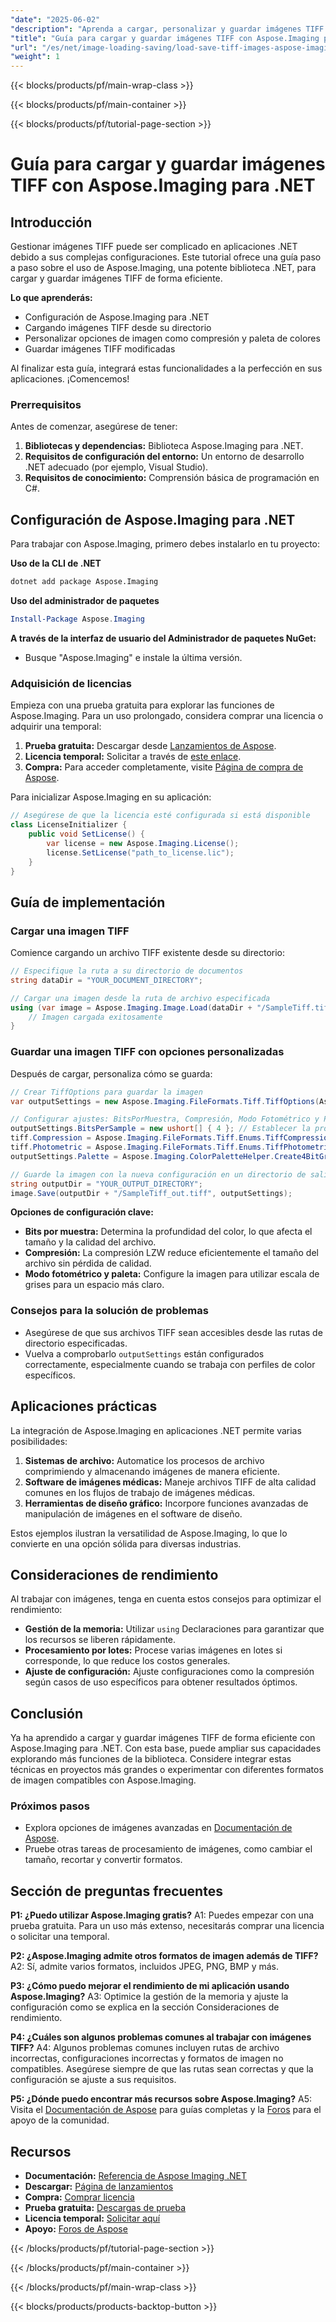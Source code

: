 ```yaml
---
"date": "2025-06-02"
"description": "Aprenda a cargar, personalizar y guardar imágenes TIFF en .NET de forma eficiente con Aspose.Imaging. Perfecto para gestionar fácilmente formatos de imagen de alta calidad."
"title": "Guía para cargar y guardar imágenes TIFF con Aspose.Imaging para .NET"
"url": "/es/net/image-loading-saving/load-save-tiff-images-aspose-imaging-dotnet/"
"weight": 1
---
```


{{< blocks/products/pf/main-wrap-class >}}

{{< blocks/products/pf/main-container >}}

{{< blocks/products/pf/tutorial-page-section >}}
# Guía para cargar y guardar imágenes TIFF con Aspose.Imaging para .NET

## Introducción

Gestionar imágenes TIFF puede ser complicado en aplicaciones .NET debido a sus complejas configuraciones. Este tutorial ofrece una guía paso a paso sobre el uso de Aspose.Imaging, una potente biblioteca .NET, para cargar y guardar imágenes TIFF de forma eficiente.

**Lo que aprenderás:**
- Configuración de Aspose.Imaging para .NET
- Cargando imágenes TIFF desde su directorio
- Personalizar opciones de imagen como compresión y paleta de colores
- Guardar imágenes TIFF modificadas

Al finalizar esta guía, integrará estas funcionalidades a la perfección en sus aplicaciones. ¡Comencemos!

### Prerrequisitos

Antes de comenzar, asegúrese de tener:
1. **Bibliotecas y dependencias:** Biblioteca Aspose.Imaging para .NET.
2. **Requisitos de configuración del entorno:** Un entorno de desarrollo .NET adecuado (por ejemplo, Visual Studio).
3. **Requisitos de conocimiento:** Comprensión básica de programación en C#.

## Configuración de Aspose.Imaging para .NET

Para trabajar con Aspose.Imaging, primero debes instalarlo en tu proyecto:

**Uso de la CLI de .NET**
```bash
dotnet add package Aspose.Imaging
```

**Uso del administrador de paquetes**
```powershell
Install-Package Aspose.Imaging
```

**A través de la interfaz de usuario del Administrador de paquetes NuGet:**
- Busque "Aspose.Imaging" e instale la última versión.

### Adquisición de licencias

Empieza con una prueba gratuita para explorar las funciones de Aspose.Imaging. Para un uso prolongado, considera comprar una licencia o adquirir una temporal:
1. **Prueba gratuita:** Descargar desde [Lanzamientos de Aspose](https://releases.aspose.com/imaging/net/).
2. **Licencia temporal:** Solicitar a través de [este enlace](https://purchase.aspose.com/temporary-license/).
3. **Compra:** Para acceder completamente, visite [Página de compra de Aspose](https://purchase.aspose.com/buy).

Para inicializar Aspose.Imaging en su aplicación:
```csharp
// Asegúrese de que la licencia esté configurada si está disponible
class LicenseInitializer {
    public void SetLicense() {
        var license = new Aspose.Imaging.License();
        license.SetLicense("path_to_license.lic");
    }
}
```

## Guía de implementación

### Cargar una imagen TIFF

Comience cargando un archivo TIFF existente desde su directorio:
```csharp
// Especifique la ruta a su directorio de documentos
string dataDir = "YOUR_DOCUMENT_DIRECTORY";

// Cargar una imagen desde la ruta de archivo especificada
using (var image = Aspose.Imaging.Image.Load(dataDir + "/SampleTiff.tiff")) {
    // Imagen cargada exitosamente
}
```

### Guardar una imagen TIFF con opciones personalizadas

Después de cargar, personaliza cómo se guarda:
```csharp
// Crear TiffOptions para guardar la imagen
var outputSettings = new Aspose.Imaging.FileFormats.Tiff.TiffOptions(Aspose.Imaging.FileFormats.Tiff.Enums.TiffExpectedFormat.Default);

// Configurar ajustes: BitsPorMuestra, Compresión, Modo Fotométrico y Paleta
outputSettings.BitsPerSample = new ushort[] { 4 }; // Establecer la profundidad del color
tiff.Compression = Aspose.Imaging.FileFormats.Tiff.Enums.TiffCompressions.Lzw; // Utilice compresión LZW
tiff.Photometric = Aspose.Imaging.FileFormats.Tiff.Enums.TiffPhotometrics.Palette;
outputSettings.Palette = Aspose.Imaging.ColorPaletteHelper.Create4BitGrayscale(false); // Paleta de escala de grises

// Guarde la imagen con la nueva configuración en un directorio de salida
string outputDir = "YOUR_OUTPUT_DIRECTORY";
image.Save(outputDir + "/SampleTiff_out.tiff", outputSettings);
```

**Opciones de configuración clave:**
- **Bits por muestra:** Determina la profundidad del color, lo que afecta el tamaño y la calidad del archivo.
- **Compresión:** La compresión LZW reduce eficientemente el tamaño del archivo sin pérdida de calidad.
- **Modo fotométrico y paleta:** Configure la imagen para utilizar escala de grises para un espacio más claro.

### Consejos para la solución de problemas

- Asegúrese de que sus archivos TIFF sean accesibles desde las rutas de directorio especificadas.
- Vuelva a comprobarlo `outputSettings` están configurados correctamente, especialmente cuando se trabaja con perfiles de color específicos.

## Aplicaciones prácticas

La integración de Aspose.Imaging en aplicaciones .NET permite varias posibilidades:
1. **Sistemas de archivo:** Automatice los procesos de archivo comprimiendo y almacenando imágenes de manera eficiente.
2. **Software de imágenes médicas:** Maneje archivos TIFF de alta calidad comunes en los flujos de trabajo de imágenes médicas.
3. **Herramientas de diseño gráfico:** Incorpore funciones avanzadas de manipulación de imágenes en el software de diseño.

Estos ejemplos ilustran la versatilidad de Aspose.Imaging, lo que lo convierte en una opción sólida para diversas industrias.

## Consideraciones de rendimiento

Al trabajar con imágenes, tenga en cuenta estos consejos para optimizar el rendimiento:
- **Gestión de la memoria:** Utilizar `using` Declaraciones para garantizar que los recursos se liberen rápidamente.
- **Procesamiento por lotes:** Procese varias imágenes en lotes si corresponde, lo que reduce los costos generales.
- **Ajuste de configuración:** Ajuste configuraciones como la compresión según casos de uso específicos para obtener resultados óptimos.

## Conclusión

Ya ha aprendido a cargar y guardar imágenes TIFF de forma eficiente con Aspose.Imaging para .NET. Con esta base, puede ampliar sus capacidades explorando más funciones de la biblioteca. Considere integrar estas técnicas en proyectos más grandes o experimentar con diferentes formatos de imagen compatibles con Aspose.Imaging.

### Próximos pasos
- Explora opciones de imágenes avanzadas en [Documentación de Aspose](https://reference.aspose.com/imaging/net/).
- Pruebe otras tareas de procesamiento de imágenes, como cambiar el tamaño, recortar y convertir formatos.

## Sección de preguntas frecuentes

**P1: ¿Puedo utilizar Aspose.Imaging gratis?**
A1: Puedes empezar con una prueba gratuita. Para un uso más extenso, necesitarás comprar una licencia o solicitar una temporal.

**P2: ¿Aspose.Imaging admite otros formatos de imagen además de TIFF?**
A2: Sí, admite varios formatos, incluidos JPEG, PNG, BMP y más.

**P3: ¿Cómo puedo mejorar el rendimiento de mi aplicación usando Aspose.Imaging?**
A3: Optimice la gestión de la memoria y ajuste la configuración como se explica en la sección Consideraciones de rendimiento.

**P4: ¿Cuáles son algunos problemas comunes al trabajar con imágenes TIFF?**
A4: Algunos problemas comunes incluyen rutas de archivo incorrectas, configuraciones incorrectas y formatos de imagen no compatibles. Asegúrese siempre de que las rutas sean correctas y que la configuración se ajuste a sus requisitos.

**P5: ¿Dónde puedo encontrar más recursos sobre Aspose.Imaging?**
A5: Visita el [Documentación de Aspose](https://reference.aspose.com/imaging/net/) para guías completas y la [Foros](https://forum.aspose.com/c/imaging/10) para el apoyo de la comunidad.

## Recursos
- **Documentación:** [Referencia de Aspose Imaging .NET](https://reference.aspose.com/imaging/net/)
- **Descargar:** [Página de lanzamientos](https://releases.aspose.com/imaging/net/)
- **Compra:** [Comprar licencia](https://purchase.aspose.com/buy)
- **Prueba gratuita:** [Descargas de prueba](https://releases.aspose.com/imaging/net/)
- **Licencia temporal:** [Solicitar aquí](https://purchase.aspose.com/temporary-license/)
- **Apoyo:** [Foros de Aspose](https://forum.aspose.com/c/imaging/10)

{{< /blocks/products/pf/tutorial-page-section >}}

{{< /blocks/products/pf/main-container >}}

{{< /blocks/products/pf/main-wrap-class >}}

{{< blocks/products/products-backtop-button >}}